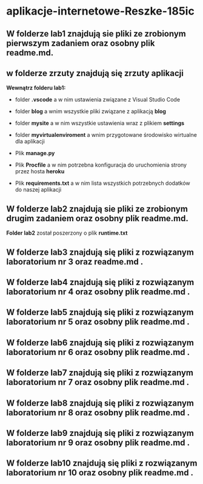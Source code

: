 # aplikacje-internetowe-Reszke-185ic

## W folderze **lab1** znajdują sie pliki ze zrobionym pierwszym zadaniem oraz osobny plik **readme.md**.

## w folderze **zrzuty** znajdują się zrzuty aplikacji

**Wewnątrz folderu lab1:**

- folder **.vscode** a w nim ustawienia związane z Visual Studio Code

- folder **blog** a wnim wszystkie pliki związane z aplikacją **blog**

- folder **mysite** a w nim wszystkie ustawienia wraz z plikiem **settings**

- folder **myvirtualenviroment** a wnim przygotowane środowisko wirtualne dla aplikacji

- Plik **manage.py** 

- Plik **Procfile** a w nim potrzebna konfiguracja do uruchomienia strony przez hosta **heroku**

- Plik **requirements.txt** a w nim lista wszystkich potrzebnych dodatków do naszej aplikacji


## W folderze **lab2** znajdują sie pliki ze zrobionym drugim zadaniem oraz osobny plik **readme.md**.

**Folder lab2** został poszerzony o plik **runtime.txt**



## W folderze **lab3** znajdują się pliki z rozwiązanym laboratorium nr 3 oraz **readme.md** .

## W folderze **lab4** znajdują się pliki z rozwiązanym laboratorium nr 4 oraz osobny plik **readme.md** .

## W folderze **lab5** znajdują się pliki z rozwiązanym laboratorium nr 5 oraz osobny plik **readme.md** .

## W folderze **lab6** znajdują się pliki z rozwiązanym laboratorium nr 6 oraz osobny plik **readme.md** .

## W folderze **lab7** znajdują się pliki z rozwiązanym laboratorium nr 7 oraz osobny plik **readme.md** .

## W folderze **lab8** znajdują się pliki z rozwiązanym laboratorium nr 8 oraz osobny plik **readme.md** .

## W folderze **lab9** znajdują się pliki z rozwiązanym laboratorium nr 9 oraz osobny plik **readme.md** .

## W folderze **lab10** znajdują się pliki z rozwiązanym laboratorium nr 10 oraz osobny plik **readme.md** .
